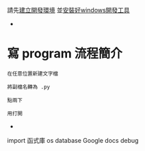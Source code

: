 
請先[建立開發環境](./1%20建立開發環境.md)
並[安裝好windows開發工具](./2%20windows開發工具下載安裝.md)

-

# 寫 program 流程簡介

    在任意位置新建文字檔
    
    將副檔名轉為 .py
    
    點兩下 
    
    用打開

-

import 函式庫
    os
    database
    Google docs
debug
